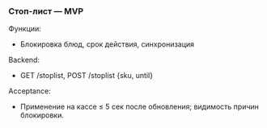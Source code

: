 ### Стоп-лист — MVP

Функции:
- Блокировка блюд, срок действия, синхронизация

Backend:
- GET /stoplist, POST /stoplist {sku, until}

Acceptance:
- Применение на кассе ≤ 5 сек после обновления; видимость причин блокировки.

